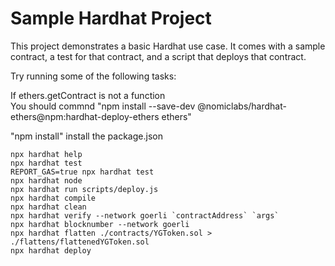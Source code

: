 # Sample Hardhat Project

This project demonstrates a basic Hardhat use case. It comes with a sample contract, a test for that contract, and a script that deploys that contract.

Try running some of the following tasks:

If ethers.getContract is not a function  
You should commnd "npm install --save-dev @nomiclabs/hardhat-ethers@npm:hardhat-deploy-ethers ethers"

"npm install" install the package.json

```shell
npx hardhat help
npx hardhat test
REPORT_GAS=true npx hardhat test
npx hardhat node
npx hardhat run scripts/deploy.js
npx hardhat compile
npx hardhat clean
npx hardhat verify --network goerli `contractAddress` `args`
npx hardhat blocknumber --network goerli
npx hardhat flatten ./contracts/YGToken.sol > ./flattens/flattenedYGToken.sol
npx hardhat deploy
```
